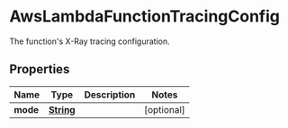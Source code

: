 

# AwsLambdaFunctionTracingConfig

The function's X-Ray tracing configuration.

## Properties

| Name | Type | Description | Notes |
|------------ | ------------- | ------------- | -------------|
|**mode** | [**String**](String.md) |  |  [optional] |



